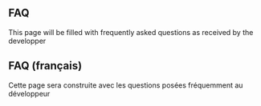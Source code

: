 ## FAQ

 This page will be filled with frequently asked questions as received by the developper

 ## FAQ (français)

 Cette page sera construite avec les questions posées fréquemment au développeur
